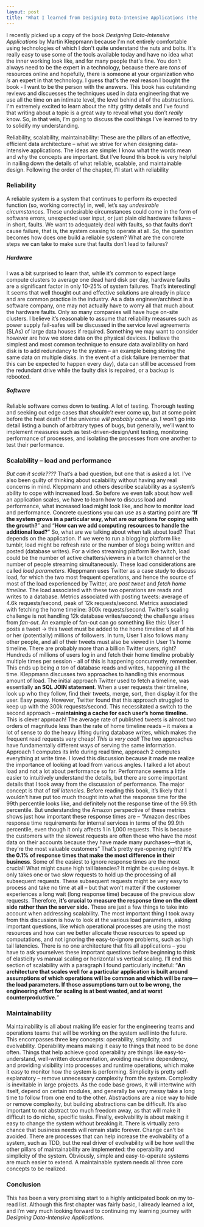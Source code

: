 ```yaml
---
layout: post
title: "What I learned from Designing Data-Intensive Applications (the book) - Part 1"
---
```


I recently picked up a copy of the book *Designing Data-Intensive Applications* by Martin Kleppmann because I'm not entirely comfortable using technologies of which I don't quite understand the nuts and bolts. It's really easy to use some of the tools available today and have no idea what the inner working look like, and for many people that's fine. You don't always need to be the expert in a technology, because there are *tons* of resources online and hopefully, there is someone at your organization who *is* an expert in that technology. I guess that's the real reason I bought the book - I want to be the person with the answers. This book has outstanding reviews and discuesses the techniques used in data engineering that we use all the time on an intimate level, the level behind all of the abstractions. I'm extremely excited to learn about the nitty gritty details and I’ve found that writing about a topic is a great way to reveal what you don’t *really* know. So, in that vein, I’m going to discuss the cool things I’ve learned to try to solidify my understanding.

Reliability, scalability, maintainability: These are the pillars of an effective, efficient data architecture – what we strive for when designing data-intensive applications. The ideas are simple: I know what the words mean and why the concepts are important. But I’ve found this book is very helpful in nailing down the details of what reliable, scalable, and maintainable design. Following the order of the chapter, I’ll start with reliability
### Reliability
A reliable system is a system that continues to perform its expected function (so, working correctly) in, well, let’s say *undesirable circumstances.* These undesirable circumstances could come in the form of software errors, unexpected user input, or just plain old hardware failures – in short, faults. We want to adequately deal with faults, so that faults don’t cause failure, that is, the system ceasing to operate at all. So, the question becomes how does one build a reliable system? What are the concrete steps we can take to make sure that faults don’t lead to failures? 
##### Hardware
I was a bit surprised to learn that, while it’s common to expect large compute clusters to average one dead hard disk per day, hardware faults are a significant factor in only 10-25% of system failures. That’s interesting! It seems that well thought out and effective solutions are already in place and are common practice in the industry. As a data engineer/architect in a software company, one may not actually have to worry all that much about the hardware faults. Only so many companies will have huge on-site clusters. I believe it’s reasonable to assume that reliability measures such as power supply fail-safes will be discussed in the service level agreements (SLAs) of large data houses if required. Something we may want to consider however are how we store data on the physical devices. I believe the simplest and most common technique to ensure data availability on hard disk is to add redundancy to the system – an example being storing the same data on multiple disks. In the event of a disk failure (remember that this can be expected to happen every day), data can still be accessed from the redundant drive while the faulty disk is repaired, or a backup is rebooted.
##### Software
Reliable software comes down to testing. A lot of testing. Thorough testing and seeking out edge cases that *shouldn’t* ever come up, but at some point before the heat death of the universe *will probably come up.* I won’t go into detail listing a bunch of arbitrary types of bugs, but generally, we’ll want to implement measures such as test-driven-design/unit testing, monitoring performance of processes, and isolating the processes from one another to test their performance.

### Scalability – load and performance
*But can it scale????* That’s a bad question, but one that is asked a lot. I’ve also been guilty of thinking about scalability without having any real concerns in mind. Kleppmann and others describe scalability as a system’s ability to cope with increased load. So before we even talk about how well an application scales, we have to learn how to discuss load and performance, what increased load might look like, and how to monitor load and performance. Concrete questions you can use as a starting point are “**If the system grows in a particular way, what are our options for coping with the growth?**” and “**How can we add computing resources to handle the additional load?**”
So, what are we talking about when talk about load? That depends on the application. If we were to run a blogging platform like tumblr, load might be refresh rate or the number of blogs being written and posted (database writes). For a video streaming platform like twitch, load could be the number of active chatters/viewers in a twitch channel or the number of people streaming simultaneously. These load considerations are called *load parameters.* Kleppmann uses Twitter as a case study to discuss load, for which the two most frequent operations, and hence the source of most of the load experienced by Twitter, are *post tweet* and *fetch home timeline.* The load associated with these two operations are reads and writes to a database. Metrics associated with posting tweets: average of 4.6k requests/second, peak of 12k requests/second. Metrics associated with fetching the home timeline: 300k requests/second. Twitter’s scaling challenge is not handling 12k database writes/second; the challenge arises from *fan-out.* An example of fan-out can go something like this: User 1 posts a tweet -> this tweet must be added to the home timeline of all of his or her (potentially) millions of followers. In turn, User 1 also follows many other people, and all of their tweets must also be viewed in User 1’s home timeline. There are probably more than a billion Twitter users, right? Hundreds of millions of users log in and fetch their home timeline probably multiple times per session - all of this is happening concurrently, remember. This ends up being *a ton* of database reads and writes, happening all the time. Kleppmann discusses two approaches to handling this enormous amount of load. The initial approach Twitter used to fetch a timeline, was essentially **an SQL JOIN statement**. When a user requests their timeline, look up who they follow, find their tweets, merge, sort, then display it for the user. Easy peasy. However, Twitter found that this approach struggled to keep up with the 300k requests/second. This necessitated a switch to the second approach – **maintaining a cache for each user’s home timeline.**  This is clever approach! The average rate of published tweets is almost two orders of magnitude less than the rate of home timeline reads – it makes a lot of sense to do the heavy lifting during database writes, which makes the frequent read requests very cheap! *This is very cool!* The two approaches have fundamentally different ways of serving the same information. Approach 1 computes its info during read time, approach 2 computes everything at write time. I loved this discussion because it made me realize the importance of looking at load from various angles.
I talked a lot about load and not a lot about performance so far. Performance seems a little easier to intuitively understand the details, but there are some important details that I took away from the discussion of performance. The major concept is that of *tail latencies.* Before reading this book, it’s likely that I wouldn’t have put too much thought into what the response time for the 99th percentile looks like, and definitely not the response time of the 99.9th percentile. But understanding the Amazon perspective of these metrics shows just how important these response times are – “Amazon describes response time requirements for internal services in terms of the 99.9th percentile, even though it only affects 1 in 1,000 requests. This is because the customers with the slowest requests are often those who have the most data on their accounts because they have made many purchases—that is, they’re the most valuable customers” That’s pretty eye-opening right? **It’s the 0.1% of response times that make the most difference in their business**. Some of the easiest to ignore response times are the most crucial! 
What might cause high tail latencies? It might be queuing delays. It only takes one or two slow requests to hold up the processing of all subsequent requests. These subsequent requests might be very easy to process and take no time at all – but that won’t matter if the customer experiences a long wait (long response time) because of the previous slow requests. Therefore, **it’s crucial to measure the response time on the client side rather than the server side.**
These are just a few things to take into account when addressing scalability. The most important thing I took away from this discussion is how to look at the various load parameters, asking important questions, like which operational processes are using the most resources and how can we better allocate those resources to speed up computations, and not ignoring the easy-to-ignore problems, such as high tail latencies. There is no one architecture that fits all applications – you have to ask yourselves these important questions before beginning to think of elasticity vs manual scaling or horizontal vs vertical scaling. I’ll end this section of scalability with a paragraph I found particularly inciteful: “**An architecture that scales well for a particular application is built around assumptions of which operations will be common and which will be rare—the load parameters. If those assumptions turn out to be wrong, the engineering effort for scaling is at best wasted, and at worst counterproductive.**”
### Maintainability 
Maintainability is all about making life easier for the engineering teams and operations teams that will be working on the system well into the future. This encompasses three key concepts: operability, simplicity, and evolvability. Operability means making it easy to things that need to be done often. Things that help achieve good operability are things like easy-to-understand, well-written documentation, avoiding machine dependency, and providing visibility into processes and runtime operations, which make it easy to monitor how the system is performing. Simplicity is pretty self-explanatory – remove unnecessary complexity from the system. Complexity is inevitable in large projects. As the code base grows, it will intertwine with itself, depend on certain modules, and generally be very messy take a long time to follow from one end to the other. Abstractions are a nice way to hide or remove complexity, but building abstractions can be difficult. It’s also important to not abstract too much freedom away, as that will make it difficult to do niche, specific tasks. Finally, evolvability is about making it easy to change the system without breaking it. There is virtually zero chance that business needs will remain static forever. Change can’t be avoided. There are processes that can help increase the evolvability of a system, such as TDD, but the real driver of evolvability will be how well the other pillars of maintainability are implemented: the operability and simplicity of the system. Obviously, simple and easy-to-operate systems are much easier to extend. A maintainable system needs all three core concepts to be realized. 
### Conclusion
This has been a very promising start to a highly anticipated book on my to-read list. Although this first chapter was fairly basic, I already learned a lot, and I’m very much looking forward to continuing my learning journey with *Designing Data-Intensive Applications.*
